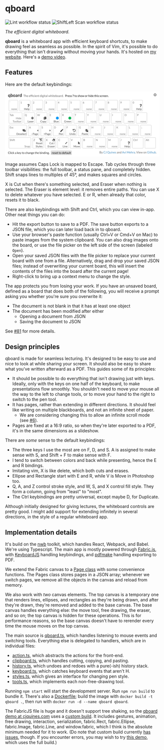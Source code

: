 # qboard

![Lint workflow status](https://github.com/pihart/qboard/workflows/Lint/badge.svg)
![ShiftLeft Scan workflow status](https://github.com/pihart/qboard/workflows/SL%20Scan/badge.svg)

_The efficient digital whiteboard._

**qboard** is a whiteboard app with efficient keyboard shortcuts, to make drawing feel as seamless as possible.
In the spirit of Vim, it's possible to do everything that isn't drawing without moving your hands.
It's hosted on [my website](https://cjquines.com/qboard/).
Here's a [demo video](https://youtu.be/8NvXHukL8ic).

## Features

Here are the default keybindings:

![Image showing default key bindings](public/bindings.png)

Image assumes Caps Lock is mapped to Escape.
Tab cycles through three toolbar visibilities: the full toolbar, a status pane, and completely hidden.
Shift snaps lines to multiples of 45°, and makes squares and circles.

X is Cut when there's something selected, and Eraser when nothing is selected.
The Eraser is element level: it removes entire paths.
You can use X to delete whatever you have selected.
E or R, when already that color, resets it to black.

There are also keybindings with Shift and Ctrl, which you can view in-app.
Other neat things you can do:

- Hit the export button to save to a PDF.
  The save button exports to a JSON file, which you can later load back in to qboard.
- Use your browser's paste function (usually Ctrl+V or Cmd+V on Mac) to paste images from the system clipboard.
  You can also drag images onto the board, or use the file picker on the left side of the screen (labeled `Open`).
- Open your saved JSON files with the file picker to replace your current board with one from a file.
  Alternatively, drag and drop your saved JSON files;
  instead of overwriting your current board, this will insert the contents of the files into the board after the current page!
- Right-click to bring up a context menu to change the style.

The app protects you from losing your work.
If you have an unsaved board, defined as a board that does both of the following, you will receive a prompt asking you whether you're sure you overwrite it:

- The document is not blank in that it has at least one object
- The document has been modified after either
  - Opening a document from JSON
  - Saving the document to JSON

See [#81](https://github.com/cjquines/qboard/issues/81) for more details.

## Design principles

qboard is made for seamless lecturing.
It's designed to be easy to use and nice to look at while sharing your screen.
It should also be easy to share what you've written afterward as a PDF.
This guides some of its principles:

- It should be possible to do everything that isn't drawing just with keys.
  Ideally, only with the keys on one half of the keyboard, to make presentations flow smoothly.
  You shouldn't need to move your mouse all the way to the left to change tools, or to move your hand to the right to switch to the pen tool.
- It has pages, rather than extending in different directions.
  It should feel like writing on multiple blackboards, and not an infinite sheet of paper.
  - We are considering changing this to allow an infinite scroll mode (see [#6](https://github.com/cjquines/qboard/issues/6#issue-688305306)).
- Pages are fixed at a 16:9 ratio, so when they're later exported to a PDF, it's in the same dimensions as a slideshow.

There are _some_ sense to the default keybindings:

- The three keys I use the most are on F, D, and S.
  A is assigned to make sense with S, and Shift + F to make sense with F.
- I tend to switch between colors and back while presenting, hence the E and R bindings.
- Imitating vim, X is like delete, which both cuts and erases.
- Ellipse and Rectangle start with E and R, while V is Move in Photoshop too.
- Q, A, and Z control stroke style, and W, S, and X control fill style.
  They form a column, going from "least" to "most".
- The Ctrl keybindings are pretty universal, except maybe D, for Duplicate.

Although initially designed for giving lectures, the whiteboard controls are pretty good.
I might add support for extending infinitely in several directions, in the style of a regular whiteboard app.

## Implementation details

It's build on the [nwb](https://github.com/insin/nwb) toolkit, which handles React, Webpack, and Babel.
We're using Typescript.
The main app is mostly powered through [Fabric.js](http://fabricjs.com/), with [KeyboardJS](https://github.com/RobertWHurst/KeyboardJS) handling keybindings, and [pdfmake](http://pdfmake.org/#/) handling exporting to PDF.

We extend the Fabric canvas to a [Page class](src/lib/pages.ts) with some convenience functions.
The Pages class stores pages in a JSON array; whenever we switch pages, we remove all the objects in the canvas and reload from memory.

We also work with _two_ canvas elements.
The top canvas is a temporary one that renders lines, ellipses, and rectangles as they're being drawn, and after they're drawn, they're removed and added to the base canvas.
The base canvas handles everything else: the move tool, free drawing, the eraser, and so on; the top canvas is hidden for these operations.
This is for performance reasons, so the base canvas doesn't have to rerender every time the mouse moves on the top canvas.

The main source is [qboard.ts](src/lib/qboard.ts), which handles listening to mouse events and switching tools.
Everything else is delegated to handlers, which are in individual files:

- [action.ts](src/lib/action.ts), which abstracts the actions for the front-end.
- [clipboard.ts](src/lib/clipboard.ts), which handles cutting, copying, and pasting.
- [history.ts](src/lib/history.ts), which undoes and redoes with a pure(-ish) history stack.
- [keyboard.ts](src/lib/keyboard.ts), which catches keyboard events that aren't H.
- [styles.ts](src/lib/styles.ts), which gives an interface for changing pen style.
- [tools.ts](src/lib/tools.ts), which implements each non-free-drawing tool.

Running `npm start` will start the development server.
Run `npm run build` to bundle it.
There's also a [Dockerfile](Dockerfile); build the image with `docker build -t qboard .`, then run with `docker run -d --name qboard qboard`.

The FabricJS file is huge and it doesn't support tree shaking, so the [qboard demo at cjquines.com](https://cjquines.com/qboard/) uses a [custom build](http://fabricjs.com/build/).
It includes gestures, animation, free drawing, interaction, serialization, fabric.Rect, fabric.Ellipse, fabric.Image, fabric.Line, and window.fabric, which I think is the absolute minimum needed for it to work.
(Do note that custom build currently [has issues](https://github.com/fabricjs/fabric.js/issues/6624), though.
If you encounter errors, you may wish to try [this demo](https://pihart.github.io/qboard), which uses the full build.)
